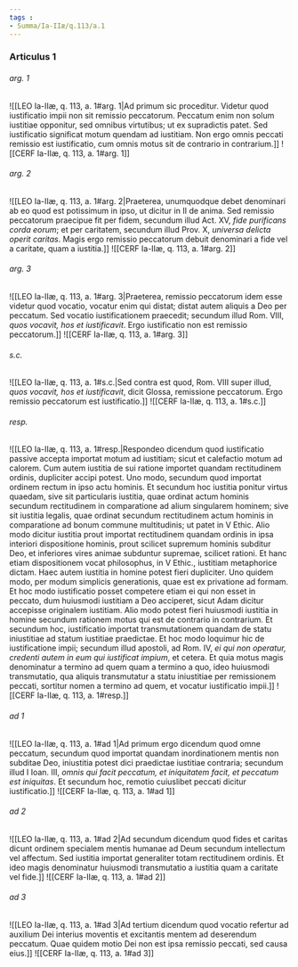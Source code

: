 ```yaml
---
tags : 
- Summa/Ia-IIæ/q.113/a.1
---
```


### Articulus 1

###### arg. 1
![[LEO Ia-IIæ, q. 113, a. 1#arg. 1|Ad primum sic proceditur. Videtur quod iustificatio impii non sit remissio peccatorum. Peccatum enim non solum iustitiae opponitur, sed omnibus virtutibus; ut ex supradictis patet. Sed iustificatio significat motum quendam ad iustitiam. Non ergo omnis peccati remissio est iustificatio, cum omnis motus sit de contrario in contrarium.]]
![[CERF Ia-IIæ, q. 113, a. 1#arg. 1]]

###### arg. 2
![[LEO Ia-IIæ, q. 113, a. 1#arg. 2|Praeterea, unumquodque debet denominari ab eo quod est potissimum in ipso, ut dicitur in II de anima. Sed remissio peccatorum praecipue fit per fidem, secundum illud Act. XV, *fide purificans corda eorum*; et per caritatem, secundum illud Prov. X, *universa delicta operit caritas*. Magis ergo remissio peccatorum debuit denominari a fide vel a caritate, quam a iustitia.]]
![[CERF Ia-IIæ, q. 113, a. 1#arg. 2]]

###### arg. 3
![[LEO Ia-IIæ, q. 113, a. 1#arg. 3|Praeterea, remissio peccatorum idem esse videtur quod vocatio, vocatur enim qui distat; distat autem aliquis a Deo per peccatum. Sed vocatio iustificationem praecedit; secundum illud Rom. VIII, *quos vocavit, hos et iustificavit*. Ergo iustificatio non est remissio peccatorum.]]
![[CERF Ia-IIæ, q. 113, a. 1#arg. 3]]

###### s.c.
![[LEO Ia-IIæ, q. 113, a. 1#s.c.|Sed contra est quod, Rom. VIII super illud, *quos vocavit, hos et iustificavit*, dicit Glossa, remissione peccatorum. Ergo remissio peccatorum est iustificatio.]]
![[CERF Ia-IIæ, q. 113, a. 1#s.c.]]

###### resp.
![[LEO Ia-IIæ, q. 113, a. 1#resp.|Respondeo dicendum quod iustificatio passive accepta importat motum ad iustitiam; sicut et calefactio motum ad calorem. Cum autem iustitia de sui ratione importet quandam rectitudinem ordinis, dupliciter accipi potest. Uno modo, secundum quod importat ordinem rectum in ipso actu hominis. Et secundum hoc iustitia ponitur virtus quaedam, sive sit particularis iustitia, quae ordinat actum hominis secundum rectitudinem in comparatione ad alium singularem hominem; sive sit iustitia legalis, quae ordinat secundum rectitudinem actum hominis in comparatione ad bonum commune multitudinis; ut patet in V Ethic. Alio modo dicitur iustitia prout importat rectitudinem quandam ordinis in ipsa interiori dispositione hominis, prout scilicet supremum hominis subditur Deo, et inferiores vires animae subduntur supremae, scilicet rationi. Et hanc etiam dispositionem vocat philosophus, in V Ethic., iustitiam metaphorice dictam. Haec autem iustitia in homine potest fieri dupliciter. Uno quidem modo, per modum simplicis generationis, quae est ex privatione ad formam. Et hoc modo iustificatio posset competere etiam ei qui non esset in peccato, dum huiusmodi iustitiam a Deo acciperet, sicut Adam dicitur accepisse originalem iustitiam. Alio modo potest fieri huiusmodi iustitia in homine secundum rationem motus qui est de contrario in contrarium. Et secundum hoc, iustificatio importat transmutationem quandam de statu iniustitiae ad statum iustitiae praedictae. Et hoc modo loquimur hic de iustificatione impii; secundum illud apostoli, ad Rom. IV, *ei qui non operatur, credenti autem in eum qui iustificat impium*, et cetera. Et quia motus magis denominatur a termino ad quem quam a termino a quo, ideo huiusmodi transmutatio, qua aliquis transmutatur a statu iniustitiae per remissionem peccati, sortitur nomen a termino ad quem, et vocatur iustificatio impii.]]
![[CERF Ia-IIæ, q. 113, a. 1#resp.]]

###### ad 1
![[LEO Ia-IIæ, q. 113, a. 1#ad 1|Ad primum ergo dicendum quod omne peccatum, secundum quod importat quandam inordinationem mentis non subditae Deo, iniustitia potest dici praedictae iustitiae contraria; secundum illud I Ioan. III, *omnis qui facit peccatum, et iniquitatem facit, et peccatum est iniquitas*. Et secundum hoc, remotio cuiuslibet peccati dicitur iustificatio.]]
![[CERF Ia-IIæ, q. 113, a. 1#ad 1]]

###### ad 2
![[LEO Ia-IIæ, q. 113, a. 1#ad 2|Ad secundum dicendum quod fides et caritas dicunt ordinem specialem mentis humanae ad Deum secundum intellectum vel affectum. Sed iustitia importat generaliter totam rectitudinem ordinis. Et ideo magis denominatur huiusmodi transmutatio a iustitia quam a caritate vel fide.]]
![[CERF Ia-IIæ, q. 113, a. 1#ad 2]]

###### ad 3
![[LEO Ia-IIæ, q. 113, a. 1#ad 3|Ad tertium dicendum quod vocatio refertur ad auxilium Dei interius moventis et excitantis mentem ad deserendum peccatum. Quae quidem motio Dei non est ipsa remissio peccati, sed causa eius.]]
![[CERF Ia-IIæ, q. 113, a. 1#ad 3]]


